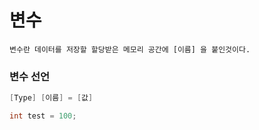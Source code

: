 # 변수
```Text
변수란 데이터를 저장할 할당받은 메모리 공간에 [이름] 을 붙인것이다.
```
### 변수 선언
```C++
[Type] [이름] = [값]

int test = 100;

```
